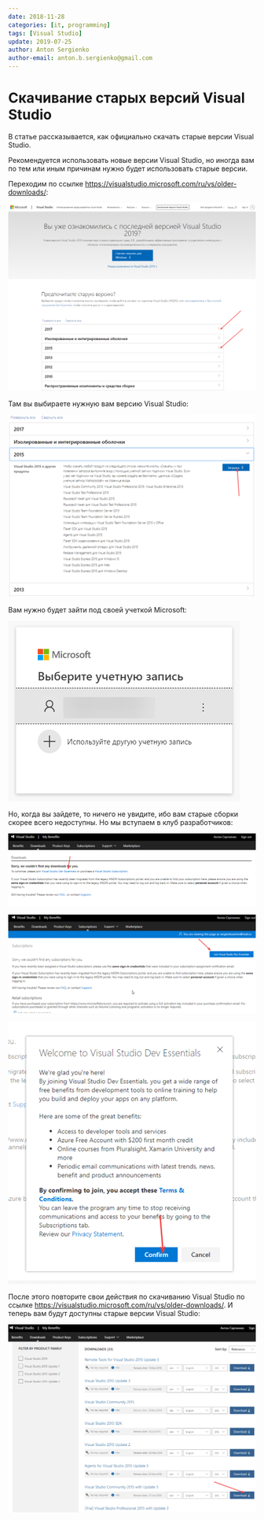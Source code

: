 ```yaml
---
date: 2018-11-28
categories: [it, programming]
tags: [Visual Studio]
update: 2019-07-25
author: Anton Sergienko
author-email: anton.b.sergienko@gmail.com
---
```


# Скачивание старых версий Visual Studio

В статье рассказывается, как официально скачать старые версии Visual Studio.

Рекомендуется использовать новые версии Visual Studio, но иногда вам по тем или иным причинам нужно будет использовать старые версии.

Переходим по ссылке <https://visualstudio.microsoft.com/ru/vs/older-downloads/>:

![Страница со старыми версиями Visual Studio](img/download_01.png)

Там вы выбираете нужную вам версию Visual Studio:

![Кнопка для скачивания старой версии Visual Studio](img/download_02.png)

Вам нужно будет зайти под своей учеткой Microsoft:

![Вход в учетную запись Microsoft](img/download_03.png)

Но, когда вы зайдете, то ничего не увидите, ибо вам старые сборки скорее всего недоступны. Но мы вступаем в клуб разработчиков:

![Ссылка для вступления в клуб](img/download_04.png)

![Соглашаемся на вступление в клуб](img/download_05.png)

![Подтверждаем наше вступление](img/download_06.png)

После этого повторите свои действия по скачиванию Visual Studio по ссылке <https://visualstudio.microsoft.com/ru/vs/older-downloads/>. И теперь вам будут доступны старые версии Visual Studio:

![Старые версии Visual Studio](img/download_07.png)
